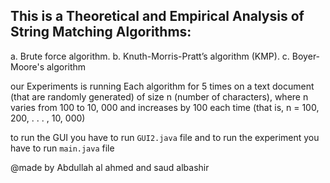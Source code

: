 ## This is a Theoretical and Empirical Analysis of String Matching Algorithms:

a. Brute force algorithm.
b. Knuth-Morris-Pratt’s algorithm (KMP).
c. Boyer-Moore's algorithm

our Experiments is running Each algorithm for 5 times on a text document (that are randomly generated) of size n (number of characters), where n varies 
from 100 to 10, 000 and increases by 100 each time (that is, n = 100, 200, . . . , 10, 000)

to run the GUI you have to run `GUI2.java` file
and to run the experiment you have to run `main.java` file

@made by
Abdullah al ahmed
and saud albashir